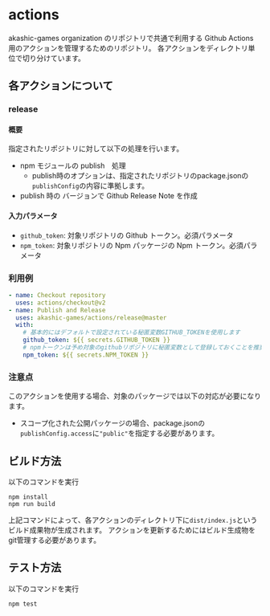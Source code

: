 # actions
akashic-games organization のリポジトリで共通で利用する Github Actions 用のアクションを管理するためのリポジトリ。
各アクションをディレクトリ単位で切り分けています。

## 各アクションについて
### release
#### 概要
指定されたリポジトリに対して以下の処理を行います。
* npm モジュールの publish　処理
  * publish時のオプションは、指定されたリポジトリのpackage.jsonの`publishConfig`の内容に準拠します。
* publish 時の バージョンで Github Release Note を作成

#### 入力パラメータ
* `github_token`: 対象リポジトリの Github トークン。必須パラメータ
* `npm_token`: 対象リポジトリの Npm パッケージの Npm トークン。必須パラメータ

### 利用例
```yml
- name: Checkout repository
  uses: actions/checkout@v2
- name: Publish and Release
  uses: akashic-games/actions/release@master
  with:
    # 基本的にはデフォルトで設定されている秘匿変数GITHUB_TOKENを使用します
    github_token: ${{ secrets.GITHUB_TOKEN }}
    # npmトークンは予め対象のgithubリポジトリに秘匿変数として登録しておくことを推奨します
    npm_token: ${{ secrets.NPM_TOKEN }}
```

### 注意点
このアクションを使用する場合、対象のパッケージでは以下の対応が必要になります。
* スコープ化された公開パッケージの場合、package.jsonの`publishConfig.access`に`"public"`を指定する必要があります。

## ビルド方法
以下のコマンドを実行

```
npm install
npm run build
```

上記コマンドによって、各アクションのディレクトリ下に`dist/index.js`というビルド成果物が生成されます。
アクションを更新するためにはビルド生成物をgit管理する必要があります。

## テスト方法
以下のコマンドを実行

```
npm test
```
